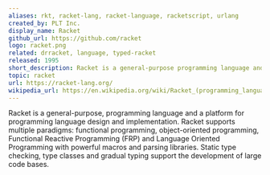 ```yaml
---
aliases: rkt, racket-lang, racket-language, racketscript, urlang
created_by: PLT Inc.
display_name: Racket
github_url: https://github.com/racket
logo: racket.png
related: drracket, language, typed-racket
released: 1995
short_description: Racket is a general-purpose programming language and system for language-oriented programming.
topic: racket
url: https://racket-lang.org/
wikipedia_url: https://en.wikipedia.org/wiki/Racket_(programming_language)
---
```

Racket is a general-purpose, programming language and a platform for programming language design and implementation. 
Racket supports multiple paradigms: functional programming, object-oriented programming, Functional Reactive Programming (FRP) and Language Oriented Programming with powerful macros and parsing libraries.
Static type checking, type classes and gradual typing support the development of large code bases. 
